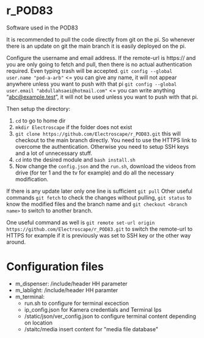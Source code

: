 # r_POD83

Software used in the POD83

It is recommended to pull the code directly from git on the pi. So whenever there is an update on git the main branch it is easily deployed on the pi.

Configure the username and email address. If the remote-url is https:// and you are only going to fetch and pull, then there is no actual authentication required. Even typing trash will be accepted.
`git config --global user.name "pod-a-arb"`  <= you can give any name, it will not appear anywhere unless you want to push with that pi
`git config --global user.email "abdullahsaei@hotmail.com"` <= you can write anything “abc@example.test”,  it will not be used unless you want to push with that pi.

Then setup the directory:
1. `cd` to go to home dir
2. `mkdir Electroscape` if the folder does not exist
3. `git clone https://github.com/Electroscape/r_POD83.git`  this will checkout to the main branch directly. You need to use the HTTPS link to overcome the authentication. Otherwise you need to setup SSH keys and a lot of unnecessary stuff.
4. `cd` into the desired module and `bash install.sh`
5. Now change the `config.json` and the `run.sh`, download the videos from drive (for ter 1 and the tv for example) and do all the necessary modification.

If there is any update later only one line is sufficient `git pull`
Other useful commands `git fetch` to check the changes without pulling, `git status` to know the modified files and the branch name and `git checkout <branch name>`  to switch to another branch.

One useful command as well is `git remote set-url origin https://github.com/Electroscape/r_POD83.git` to switch the remote-url to HTTPS  for example if it is previously was set to SSH key  or the other way around.


# Configuration files

 * m_dispenser: /include/header HH parameter
 * m_lablight: /include/header HH paramter
 * m_terminal:
   * run.sh to configure for terminal excection
   * ip_config.json for Kamera credentials and Terminal Ips
   * /static/json/ver_config.json to configure terminal content depending on location
   * /staitc/media insert content for "media file database"